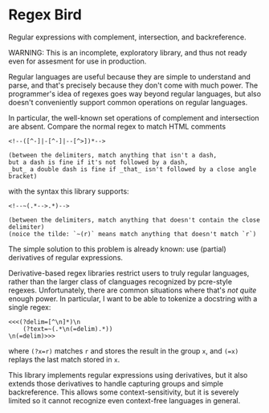 # Regex Bird

Regular expressions with complement, intersection, and backreference.

WARNING: This is an incomplete, exploratory library, and thus not ready even for assesment for use in production.

Regular languages are useful because they are simple to understand and parse, and that's precisely because they don't come with much power.
The programmer's idea of regexes goes way beyond regular languages, but also doesn't conveniently support common operations on regular languages.

In particular, the well-known set operations of complement and intersection are absent.
Compare the normal regex to match HTML comments
```
<!--([^-]|-[^-]|--[^>])*-->

(between the delimiters, match anything that isn't a dash,
but a dash is fine if it's not followed by a dash,
_but_ a double dash is fine if _that_ isn't followed by a close angle bracket)
```
with the syntax this library supports:
```
<!--~(.*-->.*)-->

(between the delimiters, match anything that doesn't contain the close delimiter)
(noice the tilde: `~(r)` means match anything that doesn't match `r`)
```
The simple solution to this problem is already known: use (partial) derivatives of regular expressions.

Derivative-based regex libraries restrict users to truly regular languages, rather than the larger class of clanguages recognized by pcre-style regexes.
Unfortunately, there are common situations where that's _not quite_ enough power.
In particular, I want to be able to tokenize a docstring with a single regex:
```
<<<(?delim=[^\n]*)\n
    (?text=~(.*\n(=delim).*))
\n(=delim)>>>
```
where `(?x=r)` matches `r` and stores the result in the group `x`, and `(=x)` replays the last match stored in `x`.

This library implements regular expressions using derivatives, but it also extends those derivatives to handle capturing groups and simple backreference.
This allows some context-sensitivity, but it is severely limited so it cannot recognize even context-free languages in general.
